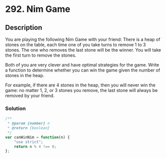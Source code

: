 # 292. Nim Game

## Description

You are playing the following Nim Game with your friend: There is a heap of stones on the table, each time one of you take turns to remove 1 to 3 stones. The one who removes the last stone will be the winner. You will take the first turn to remove the stones.

Both of you are very clever and have optimal strategies for the game. Write a function to determine whether you can win the game given the number of stones in the heap.

For example, if there are 4 stones in the heap, then you will never win the game: no matter 1, 2, or 3 stones you remove, the last stone will always be removed by your friend.

### Solution
```javascript
/**
 * @param {number} n
 * @return {boolean}
 */
var canWinNim = function(n) {
    "use strict";
    return n % 4 !== 0;
};
```
